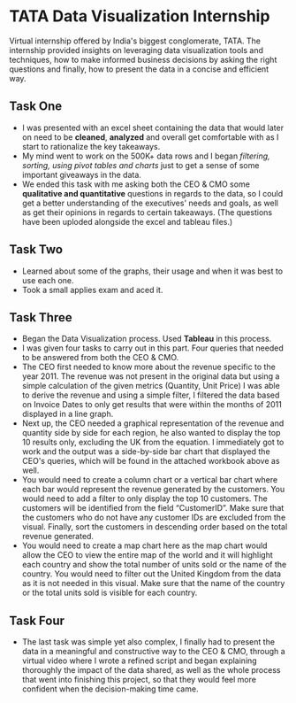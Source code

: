 # TATA Data Visualization Internship
Virtual internship offered by India's biggest conglomerate, TATA. The internship provided insights on leveraging data visualization tools and techniques, how to make informed business decisions by asking the right questions and finally, how to present the data  in a concise and efficient way.  

## Task One
- I was presented with an excel sheet containing the data that would later on need to be **cleaned**, **analyzed** and overall get comfortable with as I start to rationalize the key takeaways.
- My mind went to work on the 500K+ data rows and I began _filtering, sorting, using pivot tables and charts_ just to get a sense of some important giveaways in the data.
- We ended this task with me asking both the CEO & CMO some **qualitative and quantitative** questions in regards to the data, so I could get a better understanding of the executives' needs and goals, as well as get their opinions in regards to certain takeaways. (The questions have been uploded alongside the excel and tableau files.)

## Task Two
- Learned about some of the graphs, their usage and when it was best to use each one.
- Took a small applies exam and aced it.

## Task Three
- Began the Data Visualization process. Used **Tableau** in this process.
- I was given four tasks to carry out in this part. Four queries that needed to be answered from both the CEO & CMO.
- The CEO first needed to know more about the revenue specific to the year 2011. The revenue was not present in the original data but using a simple calculation of the given metrics (Quantity, Unit Price) I was able to derive the revenue and using a simple filter, I filtered the data based on Invoice Dates to only get results that were within the months of 2011 displayed in a line graph.
- Next up, the CEO needed a graphical representation of the revenue and quantity side by side for each region, he also wanted to display the top 10 results only, excluding the UK from the equation. I immediately got to work and the output was a side-by-side bar chart that displayed the CEO's queries, which will be found in the attached workbook above as well.
- You would need to create a column chart or a vertical bar chart where each bar would represent the revenue generated by the customers. You would need to add a filter to only display the top 10 customers. The customers will be identified from the field “CustomerID”. Make sure that the customers who do not have any customer IDs are excluded from the visual. Finally, sort the customers in descending order based on the total revenue generated.
- You would need to create a map chart here as the map chart would allow the CEO to view the entire map of the world and it will highlight each country and show the total number of units sold or the name of the country. You would need to filter out the United Kingdom from the data as it is not needed in this visual. Make sure that the name of the country or the total units sold is visible for each country.

## Task Four
- The last task was simple yet also complex, I finally had to present the data in a meaningful and constructive way to the CEO & CMO, through a virtual video where I wrote a refined script and began explaining thoroughly the impact of the data shared, as well as the whole process that went into finishing this project, so that they would feel more confident when the decision-making time came.
